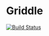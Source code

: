 # Griddle

[![Build Status](https://github.com/markmbaum/Griddle.jl/actions/workflows/CI.yml/badge.svg?branch=main)](https://github.com/markmbaum/Griddle.jl/actions/workflows/CI.yml?query=branch%3Amain)
